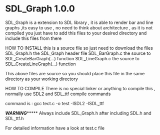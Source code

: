 # SDL_Graph 1.0.0
SDL_Graph is a extension to SDL library , it is able to render bar and line graphs ,its easy to use , no need to think about architecture , as it is not compiled you just have to  add this files to your desired directory and include this files from there 

HOW TO INSTALL
this is a source file so just need to download the files
SDL_Graph.h the SDL_Graph header file
SDL_BarGraph.c the source to SDL_CreateBarGraph(...) function
SDL_LineGraph.c the source to SDL_CreateLineGraph(...) function

This above files are source so you should place this file in the same directory as your working directory

HOW TO COMPILE 
There is no special linker or anything to compile this , normally use SDL2 and SDL_ttf compile commands 

command is : gcc tect.c -o test -lSDL2 -lSDL_ttf

*********WARNING**************
 Always include SDL_Graph.h after including SDL.h and SDL_ttf.h
 
For detailed information have a look at test.c file 
